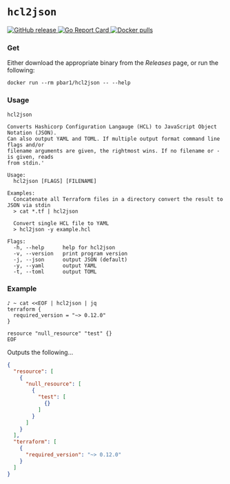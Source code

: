 # `hcl2json`

<p align="left">
  <a href="https://github.com/pbar1/hcl2json/releases/latest">
    <img alt="GitHub release" src="https://img.shields.io/github/release/pbar1/hcl2json.svg&style=flat-square">
  </a>
  <a href="https://goreportcard.com/report/github.com/pbar1/hcl2json">
    <img alt="Go Report Card" src="https://goreportcard.com/badge/github.com/pbar1/hcl2json&style=flat-square">
  </a>
  <a href="https://hub.docker.com/r/pbar1/hcl2json">
    <img alt="Docker pulls" src="https://img.shields.io/docker/pulls/pbar1/hcl2json.svg&style=flat-square">
  </a>
</p>

### Get

Either download the appropriate binary from the _Releases_ page, or run the following:

```shell script
docker run --rm pbar1/hcl2json -- --help
```

### Usage
```
hcl2json

Converts Hashicorp Configuration Langauge (HCL) to JavaScript Object Notation (JSON).
Can also output YAML and TOML. If multiple output format command line flags and/or
filename arguments are given, the rightmost wins. If no filename or - is given, reads
from stdin.'

Usage:
  hcl2json [FLAGS] [FILENAME]

Examples:
  Concatenate all Terraform files in a directory convert the result to JSON via stdin
  > cat *.tf | hcl2json

  Convert single HCL file to YAML
  > hcl2json -y example.hcl

Flags:
  -h, --help      help for hcl2json
  -v, --version   print program version
  -j, --json      output JSON (default)
  -y, --yaml      output YAML
  -t, --toml      output TOML
```

### Example

```shell script
♪ ~ cat <<EOF | hcl2json | jq
terraform {          
  required_version = "~> 0.12.0" 
}

resource "null_resource" "test" {}
EOF
```

Outputs the following...
```json
{
  "resource": [
    {
      "null_resource": [
        {
          "test": [
            {}
          ]
        }
      ]
    }
  ],
  "terraform": [
    {
      "required_version": "~> 0.12.0"
    }
  ]
}
```

